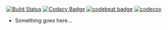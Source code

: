 [![Build Status](https://travis-ci.org/Owain94/IPFIT5.svg?branch=master)](https://travis-ci.org/Owain94/IPFIT5)
[![Codacy Badge](https://api.codacy.com/project/badge/Grade/eeec38eab53b4e7ba4bc19e9f48e7424)](https://www.codacy.com/app/Owain94/IPFIT5?utm_source=github.com&amp;utm_medium=referral&amp;utm_content=Owain94/IPFIT5&amp;utm_campaign=Badge_Grade)
[![codebeat badge](https://codebeat.co/badges/cd8f47fd-323e-4a7f-a425-f36fe1e58a73)](https://codebeat.co/projects/github-com-owain94-ipfit5-master)
[![codecov](https://codecov.io/gh/Owain94/IPFIT5/branch/master/graph/badge.svg)](https://codecov.io/gh/Owain94/IPFIT5)

- Something goes here...
